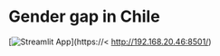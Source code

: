 # Gender gap in Chile
[![Streamlit App](https://static.streamlit.io/badges/streamlit_badge_black_white.svg)](https://<  http://192.168.20.46:8501/)

